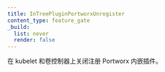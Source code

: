 ```yaml
---
title: InTreePluginPortworxUnregister
content_type: feature_gate
_build:
  list: never
  render: false
---
```


<!--
Stops registering the Portworx in-tree plugin in kubelet
and volume controllers.
-->
在 kubelet 和卷控制器上关闭注册 Portworx 内嵌插件。
